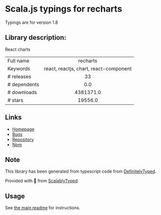 
# Scala.js typings for recharts

Typings are for version 1.8

## Library description:
React charts

|                    |                 |
| ------------------ | :-------------: |
| Full name          | recharts |
| Keywords           | react, reactjs, chart, react-component |
| # releases         | 33 |
| # dependents       | 0.0 |
| # downloads        | 4381371.0 |
| # stars            | 19556.0 |

## Links
- [Homepage](https://github.com/recharts/recharts)
- [Bugs](https://github.com/recharts/recharts/issues)
- [Repository](https://github.com/recharts/recharts)
- [Npm](https://www.npmjs.com/package/recharts)
    


## Note
This library has been generated from typescript code from [DefinitelyTyped](https://definitelytyped.org).

Provided with :purple_heart: from [ScalablyTyped](https://github.com/oyvindberg/ScalablyTyped)

## Usage
See [the main readme](../../readme.md) for instructions.


